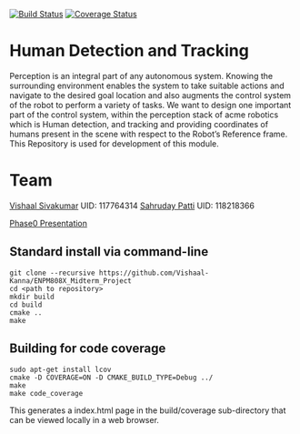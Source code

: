 [![Build Status](https://app.travis-ci.com/Vishaal-Kanna/ENPM808X_Midterm_Project.svg?branch=main)](https://app.travis-ci.com/Vishaal-Kanna/ENPM808X_Midterm_Project) [![Coverage Status](https://coveralls.io/repos/github/Vishaal-Kanna/ENPM808X_Midterm_Project/badge.png?branch=main)](https://coveralls.io/github/Vishaal-Kanna/ENPM808X_Midterm_Project?branch=main)

# Human Detection and Tracking

Perception is an integral part of any autonomous system. Knowing the surrounding environment enables the system to take suitable actions and navigate to the desired goal location and also augments the control system of the robot to perform a variety of tasks. We want to design one important part of the control system, within the perception stack of acme robotics which is Human detection, and tracking and providing coordinates of humans present in the scene with respect to the Robot’s Reference frame. This Repository is used for development of this module.

# Team
[Vishaal Sivakumar](vishaal@umd.edu) UID: 117764314
[Sahruday Patti](sahruday@umd.edu) UID: 118218366

[Phase0 Presentation](https://drive.google.com/file/d/1ub64094s9hPrDXhbEKSXYC8esveSZAHf/view?usp=sharing) 

## Standard install via command-line
```
git clone --recursive https://github.com/Vishaal-Kanna/ENPM808X_Midterm_Project
cd <path to repository>
mkdir build
cd build
cmake ..
make
```

## Building for code coverage
```
sudo apt-get install lcov
cmake -D COVERAGE=ON -D CMAKE_BUILD_TYPE=Debug ../
make
make code_coverage
```
This generates a index.html page in the build/coverage sub-directory that can be viewed locally in a web browser.



